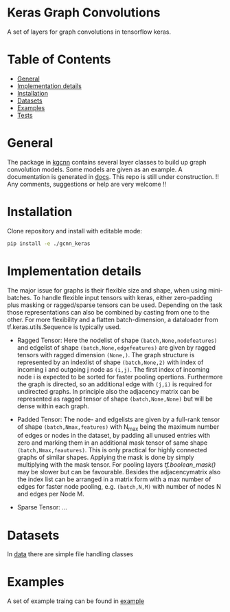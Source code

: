 # Keras Graph Convolutions

A set of layers for graph convolutions in tensorflow keras.

# Table of Contents
* [General](#general)
* [Implementation details](#implementation-details)
* [Installation](#installation)
* [Datasets](#datasets)
* [Examples](#examples)
* [Tests](#tests)
 

<a name="general"></a>
# General

The package in [kgcnn](kgcnn) contains several layer classes to build up graph convolution models. 
Some models are given as an example.
A documentation is generated in [docs](docs).
This repo is still under construction.
!! Any comments, suggestions or help are very welcome !! 

<a name="installation"></a>
# Installation

Clone repository and install with editable mode:

```bash
pip install -e ./gcnn_keras
```

<a name="implementation-details"></a>
# Implementation details

The major issue for graphs is their flexible size and shape, when using mini-batches. To handle flexible input tensors with keras,
either zero-padding plus masking or ragged/sparse tensors can be used. 
Depending on the task those representations can also be combined by casting from one to the other.
For more flexibility and a flatten batch-dimension, a dataloader from tf.keras.utils.Sequence is typically used. 

* Ragged Tensor:
Here the nodelist of shape `(batch,None,nodefeatures)` and edgelist of shape `(batch,None,edgefeatures)` are given by ragged tensors with ragged dimension `(None,)`.
The graph structure is represented by an indexlist of shape `(batch,None,2)` with index of incoming i and outgoing j node as `(i,j)`. 
The first index of incoming node i is expected to be sorted for faster pooling opertions. Furthermore the graph is directed, so an additional edge with `(j,i)` is required for undirected graphs.
In principle also the adjacency matrix can be represented as ragged tensor of shape `(batch,None,None)` but will be dense within each graph.

* Padded Tensor:
The node- and edgelists are given by a full-rank tensor of shape `(batch,Nmax,features)` with N<sub>max</sub> being the maximum number of edges or nodes in the dataset, 
by padding all unused entries with zero and marking them in an additional mask tensor of same shape `(batch,Nmax,feautures)`. 
This is only practical for highly connected graphs of similar shapes. 
Applying the mask is done by simply multiplying with the mask tensor. For pooling layers *tf.boolean_mask()* may be slower but can be favourable.
Besides the adjacencymatrix also the index list can be arranged in a matrix form with a max number of edges for faster node pooling, e.g. `(batch,N,M)` with number of nodes N and edges per Node M.


* Sparse Tensor:
...


<a name="datasets"></a>
# Datasets

In [data](kgcnn/data) there are simple file handling classes

<a name="examples"></a>
# Examples

A set of example traing can be found in [example](examples)